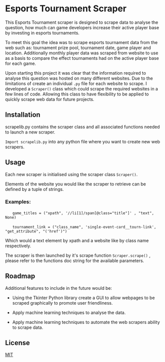 # Esports Tournament Scraper

This Esports Tournament scraper is designed to scrape data to analyse the question, how much can game developers increase their active player base by investing in esports tournaments. 

To meet this goal the idea was to scrape esports tournament data from the web such as: tournament prize pool, tournament date, game player and location. Additionally monthly player data was scraped from website to use as a basis to compare the effect tournaments had on the active player base for each game. 

Upon starting this project it was clear that the information required to analyse this question was hosted on many different websites. Due to the limitations of create an individual `.py` file for each website to scrape. I developed a  `Scraper()` class which could scrape the required websites in a few lines of code. Allowing this class to have flexibility to be applied to quickly scrape web data for future projects. 


## Installation 

scrapelib.py contains the scraper class and all associated functions needed to launch a new scraper.

`Import scrapelib.py` into any python file where you want to create new web scrapers.


## Usage

Each new scraper is initialised using the scraper class `Scraper()`.

Elements of the website you would like the scraper to retrieve can be defined by a tuple of strings.

### Examples:

&nbsp;&nbsp;&nbsp;&nbsp;&nbsp;&nbsp;```game_titles = ("xpath", '//li[1]/span[@class="title"]' , "text", None)```

&nbsp;&nbsp;&nbsp;&nbsp;&nbsp;&nbsp;```tournament_link = ("class_name", 'single-event-card__tourn-link', "get_attribute", "('href')")```

Which would a text element by xpath and a website like by class name respectively.


The scraper is then launched by it's scrape function ```Scraper.scrape()``` , please refer to the functions doc string for the available parameters.




## Roadmap

Additional features to include in the future would be:


* Using the Tkinter Python library create a GUI to allow webpages to be scraped graphically to promote user friendliness. 

* Apply machine learning techniques to analyse the data.

* Apply machine learning techniques to automate the web scrapers ability to scrape data. 

## License

[MIT](https://choosealicense.com/licenses/mit/)